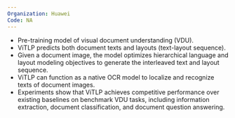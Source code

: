 ```yaml
---
Organization: Huawei
Code: NA
---
```


- Pre-training model of visual document understanding (VDU).
- ViTLP predicts both document texts and layouts (text-layout sequence).
- Given a document image, the model optimizes hierarchical language and layout modeling objectives to generate the interleaved text and layout sequence.
- ViTLP can function as a native OCR model to localize and recognize texts of document images.
- Experiments show that ViTLP achieves competitive performance over existing baselines on benchmark VDU tasks, including information extraction, document classification, and document question answering.
